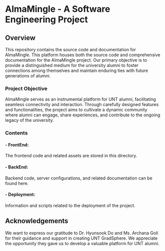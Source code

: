 # AlmaMingle - A Software Engineering Project

## Overview
This repository contains the source code and documentation for AlmaMingle. This platform houses both the source code and comprehensive documentation for the AlmaMingle project. Our primary objective is to provide a distinguished medium for the university alumni to foster connections among themselves and maintain enduring ties with future generations of alumni.

### Project Objective
AlmaMingle serves as an instrumental platform for UNT alumni, facilitating seamless connectivity and interaction. Through carefully designed features and functionalities, the project aims to cultivate a dynamic community where alumni can engage, share experiences, and contribute to the ongoing legacy of the university.

### Contents

#### - FrontEnd: 
The frontend code and related assets are stored in this directory.

#### - BackEnd: 
Backend code, server configurations, and related documentation can be found here.

#### - Deployment: 
Information and scripts related to the deployment of the project.

## Acknowledgements
We want to express our gratitude to Dr. Hyunsook Do and Ms. Archana Goli for their guidance and support in creating UNT GradSphere. We appreciate the opportunity they gave us to develop a valuable platform for UNT alumni.
